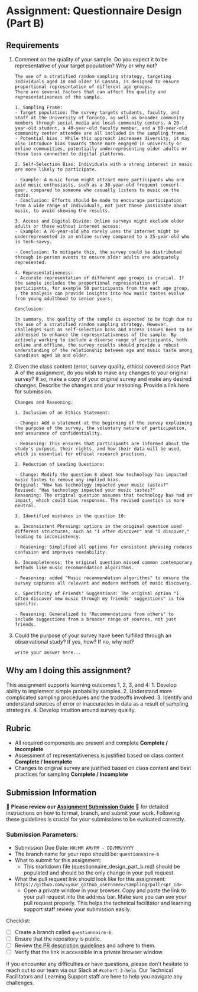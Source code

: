 # Assignment: Questionnaire Design (Part B)

## Requirements
1. Comment on the quality of your sample. Do you expect it to be representative of your target population? Why or why not?

    ```
    The use of a stratified random sampling strategy, targeting individuals aged 18 and older in Canada, is designed to ensure proportional representation of different age groups. 
    There are several factors that can affect the quality and representativeness of the sample.
    
    1. Sampling Frame:
    - Target population: The survey targets students, faculty, and staff at the University of Toronto, as well as broader community members through social media and local community centers. A 20-year-old student, a 40-year-old faculty member, and a 60-year-old community center attendee are all included in the sampling frame.
    - Potential bias : While this approach increases diversity, it may also introduce bias towards those more engaged in university or online communities, potentially underrepresenting older adults or those less connected to digital platforms.

    2. Self-Selection Bias: Individuals with a strong interest in music are more likely to participate.
    
    - Example: A music forum might attract more participants who are avid music enthusiasts, such as a 30-year-old frequent concert-goer, compared to someone who casually listens to music on the radio.
    - Conclusion: Efforts should be made to encourage participation from a wide range of individuals, not just those passionate about music, to avoid skewing the results.

    3. Access and Digital Divide: Online surveys might exclude older adults or those without internet access:
    - Example: A 70-year-old who rarely uses the internet might be underrepresented in an online survey compared to a 25-year-old who is tech-savvy.
    
    - Conclusion: To mitigate this, the survey could be distributed through in-person events to ensure older adults are adequately represented.

    4. Representativeness:
    - Accurate representation of different age groups is crucial. If the sample includes the proportional representation of participants, for example 50 participants from the each age group, , the analysis can provide insights into how music tastes evolve from young adulthood to senior years.

    Conclusion:
    
    In summary, the quality of the sample is expected to be high due to the use of a stratified random sampling strategy. However, challenges such as self-selection bias and access issues need to be addressed to enhance the representativeness of the sample. By actively working to include a diverse range of participants, both online and offline, the survey results should provide a robust understanding of the relationship between age and music taste among Canadians aged 18 and older.
    ```

2. Given the class content (error, survey quality, ethics) covered since Part A of the assignment, do you wish to make any changes to your original survey? If so, make a copy of your original survey and make any desired changes. Describe the changes and your reasoning. Provide a link here for submission.

    ```
    Changes and Reasoning:
    
    1. Inclusion of an Ethics Statement:
    
    - Change: Add a statement at the beginning of the survey explaining the purpose of the survey, the voluntary nature of participation, and assurance of confidentiality.
    
    - Reasoning: This ensures that participants are informed about the study's purpose, their rights, and how their data will be used, which is essential for ethical research practices.

    2. Reduction of Leading Questions:
    
    - Change: Modify the question 8 about how technology has impacted music tastes to remove any implied bias.
    Original: "How has technology impacted your music tastes?"
    Revised: "Has technology impacted your music tastes?"
    Reasoning: The original question assumes that technology has had an impact, which could bias responses. The revised question is more neutral.

    3. Identified mistakes in the question 10:

    a. Inconsistent Phrasing: options in the original question used different structures, such as "I often discover" and "I discover," leading to inconsistency.
    
    - Reasoning: Simplified all options for consistent phrasing reduces confusion and improves readability.

    b. Incompleteness: the original question missed common contemporary methods like music recommendation algorithms.
    
    - Reasoning: added "Music recommendation algorithms" to ensure the survey captures all relevant and modern methods of music discovery.

    c. Specificity of Friends' Suggestions: The original option "I often discover new music through my friends' suggestions" is too specific.
    
    - Reasoning: Generalized to "Recommendations from others" to include suggestions from a broader range of sources, not just friends.
    ```

3. Could the purpose of your survey have been fulfilled through an observational study? If yes, how? If no, why not?

    ```
    write your answer here...
    ```

## Why am I doing this assignment?

This assignment supports learning outcomes 1, 2, 3, and 4:
	1.	Develop ability to implement simple probability samples.
	2.	Understand more complicated sampling procedures and the tradeoffs involved.
	3.	Identify and understand sources of error or inaccuracies in data as a result of sampling strategies.
	4.	Develop intuition around survey quality.

## Rubric

-	All required components are present and complete **Complete / Incomplete**
-	Assessment of representativeness is justified based on class content **Complete / Incomplete**
-	Changes to original survey are justified based on class content and best practices for sampling **Complete / Incomplete**

## Submission Information

🚨 **Please review our [Assignment Submission Guide](https://github.com/UofT-DSI/onboarding/blob/main/onboarding_documents/submissions.md)** 🚨 for detailed instructions on how to format, branch, and submit your work. Following these guidelines is crucial for your submissions to be evaluated correctly.

### Submission Parameters:
* Submission Due Date: `HH:MM AM/PM - DD/MM/YYYY`
* The branch name for your repo should be: `questionnaire-b`
* What to submit for this assignment:
    * This markdown file (questionnaire_design_part_b.md) should be populated and should be the only change in your pull request.
* What the pull request link should look like for this assignment: `https://github.com/<your_github_username>/sampling/pull/<pr_id>`
    * Open a private window in your browser. Copy and paste the link to your pull request into the address bar. Make sure you can see your pull request properly. This helps the technical facilitator and learning support staff review your submission easily.

Checklist:
- [ ] Create a branch called `questionnaire-b`.
- [ ] Ensure that the repository is public.
- [ ] Review [the PR description guidelines](https://github.com/UofT-DSI/onboarding/blob/main/onboarding_documents/submissions.md#guidelines-for-pull-request-descriptions) and adhere to them.
- [ ] Verify that the link is accessible in a private browser window.

If you encounter any difficulties or have questions, please don't hesitate to reach out to our team via our Slack at `#cohort-3-help`. Our Technical Facilitators and Learning Support staff are here to help you navigate any challenges.
